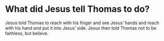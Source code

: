 # What did Jesus tell Thomas to do?

Jesus told Thomas to reach with his finger and see Jesus’ hands and reach with his hand and put it into Jesus’ side. Jesus then told Thomas not to be faithless, but believe.
